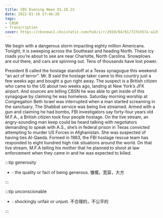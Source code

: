 ```yaml
---
title: CBS Evening News 01.16.22
date: 2022-01-18 17:46:28
tags:
- CBSN
- Transcription
cover: https://cbsnews1.cbsistatic.com/hub/i/r/2019/04/01/727e357a-a126-4138-a2c5-4d3222669d57/thumbnail/640x360/3ff2761028dc5c65cc4f07acd54bcd5c/cbsn2-logo-1920x1080.jpg
---
```

We begin with a dangerous storm impacting eighty million Americans. Tonight, it is sweeping across the Southeast and heading North. These icy roads you’re about to see are near Charlotte, North Carolina. Snowplows are out there, and cars are spinning out. Tens of thousands have lost power. 

President B called the hostage standoff at a Texas synagogue this weekend “an act of terror”. Mr. B said the hostage taker came to this country just a few weeks ago and bought a gun right away. 
The suspect is a British citizen who came to the US about two weeks ago, landing at New York’s JFK airport. And sources are telling CBSN he was able to get inside of this synagogue by claiming he was homeless. Saturday morning worship at Congregation Beth Israel was interrupted when a man started screaming in the sanctuary. The Shabbat service was being live streamed. Armed with a gun and claiming he had bombs, FBI investigators say forty-four years old M.F.A., a British citizen took four people hostage. On the live stream, an angry-sounding man keep could be heard talking with negotiators demanding to speak with A.S., she’s in federal prison in Texas convicted attempting to murder US Forces in Afghanistan. She was suspected of having ties Al-Qaeda. Formed in 1983, the FBI hostage rescue team has responded to eight hundred high risk situations around the world. On that live stream, M.F.A telling his mother that he planned to shoot at law enforcement when they came in and he was expected to killed. 

:::tip generosity

- : the quality or fact of being generous. 慷慨，宽容，大方
  
:::

:::tip unconscionable

- : shockingly unfair or unjust. 不合理的，不公平的
  
:::
